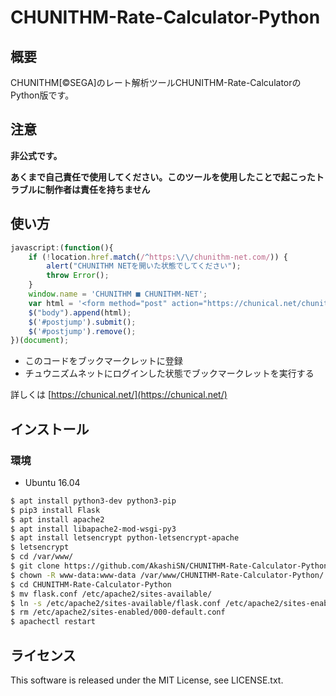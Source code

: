 # CHUNITHM-Rate-Calculator-Python

## 概要
CHUNITHM[©SEGA]のレート解析ツールCHUNITHM-Rate-CalculatorのPython版です。

## 注意
**非公式です。**

**あくまで自己責任で使用してください。このツールを使用したことで起こったトラブルに制作者は責任を持ちません**


## 使い方

```javascript
javascript:(function(){
    if (!location.href.match(/^https:\/\/chunithm-net.com/)) {
        alert("CHUNITHM NETを開いた状態でしてください");
        throw Error();
    }
    window.name = 'CHUNITHM ■ CHUNITHM-NET';
    var html = '<form method="post" action="https://chunical.net/chunithm.api" id="postjump" target=_brunk style="display: none;"><input type="hidden" name="userid" value="' + document.cookie + '" ></form>';
    $("body").append(html);
    $('#postjump').submit();
    $('#postjump').remove();
})(document);
```

- このコードをブックマークレットに登録
- チュウニズムネットにログインした状態でブックマークレットを実行する

詳しくは [https://chunical.net/](https://chunical.net/)


## インストール

### 環境

- Ubuntu 16.04

```bash
$ apt install python3-dev python3-pip
$ pip3 install Flask
$ apt install apache2
$ apt install libapache2-mod-wsgi-py3
$ apt install letsencrypt python-letsencrypt-apache
$ letsencrypt
$ cd /var/www/
$ git clone https://github.com/AkashiSN/CHUNITHM-Rate-Calculator-Python.git
$ chown -R www-data:www-data /var/www/CHUNITHM-Rate-Calculator-Python/
$ cd CHUNITHM-Rate-Calculator-Python
$ mv flask.conf /etc/apache2/sites-available/
$ ln -s /etc/apache2/sites-available/flask.conf /etc/apache2/sites-enabled/flask.conf
$ rm /etc/apache2/sites-enabled/000-default.conf 
$ apachectl restart
```

## ライセンス
This software is released under the MIT License, see LICENSE.txt.
